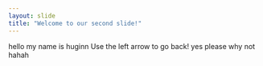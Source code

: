 ```yaml
---
layout: slide
title: "Welcome to our second slide!"
---
```

hello my name is huginn
Use the left arrow to go back!
yes
please
why
not
hahah
